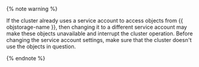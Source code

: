 {% note warning %}

If the cluster already uses a service account to access objects from {{ objstorage-name }}, then changing it to a different service account may make these objects unavailable and interrupt the cluster operation. Before changing the service account settings, make sure that the cluster doesn't use the objects in question.

{% endnote %}